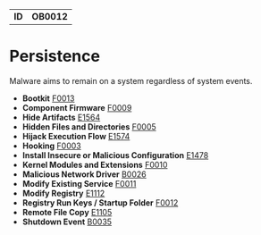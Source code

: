|||
|---|---|
|**ID**|**OB0012**|


# Persistence #
Malware aims to remain on a system regardless of system events.

* **Bootkit** [F0013](../defense-evasion/boot-sector-mod.md)
* **Component Firmware** [F0009](../persistence/component-firmware.md)
* **Hide Artifacts** [E1564](../defense-evasion/hide-artifacts.md)
* **Hidden Files and Directories** [F0005](../defense-evasion/hidden-files.md)
* **Hijack Execution Flow** [E1574](../defense-evasion/hijack-execution-flow.md)
* **Hooking** [F0003](../credential-access/hooking.md)
* **Install Insecure or Malicious Configuration** [E1478](../defense-evasion/config-mod.md)
* **Kernel Modules and Extensions** [F0010](../persistence/kernel-modules-ext.md)
* **Malicious Network Driver** [B0026](../persistence/malicious-network-drv.md)
* **Modify Existing Service** [F0011](../persistence/modify-service.md)
* **Modify Registry** [E1112](../defense-evasion/modify-reg.md)
* **Registry Run Keys / Startup Folder** [F0012](../persistence/registry-run-startup.md)
* **Remote File Copy** [E1105](../command-and-control/remote-file-copy.md)
* **Shutdown Event** [B0035](../persistence/shutdown-event.md)
